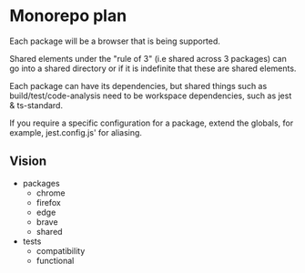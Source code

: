 # Monorepo plan

Each package will be a browser that is being supported.

Shared elements under the "rule of 3" (i.e shared across 3 packages) can go into a shared directory or if it is indefinite that these are shared elements.

Each package can have its dependencies, but shared things such as build/test/code-analysis need to be workspace dependencies, such as jest & ts-standard.

If you require a specific configuration for a package, extend the globals, for example, jest.config.js' for aliasing.

## Vision

- packages
  - chrome
  - firefox
  - edge
  - brave
  - shared
- tests
  - compatibility
  - functional
